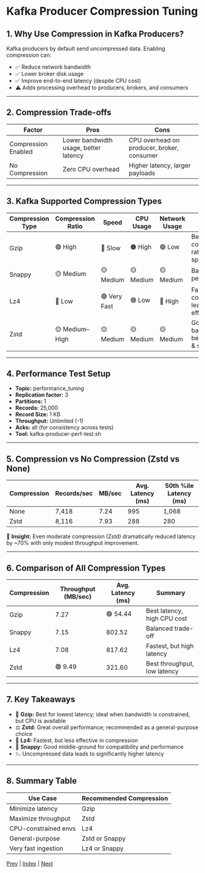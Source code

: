 # Kafka Producer Compression Tuning

## 1. Why Use Compression in Kafka Producers?
Kafka producers by default send uncompressed data. Enabling compression can:

- ✅ Reduce network bandwidth
- ✅ Lower broker disk usage
- ✅ Improve end-to-end latency (despite CPU cost)
- ⚠️ Adds processing overhead to producers, brokers, and consumers

---

## 2. Compression Trade-offs

| Factor              | Pros                                 | Cons                                 |
|---------------------|--------------------------------------|--------------------------------------|
| Compression Enabled | Lower bandwidth usage, better latency | CPU overhead on producer, broker, consumer |
| No Compression      | Zero CPU overhead                     | Higher latency, larger payloads       |

---

## 3. Kafka Supported Compression Types

| Compression Type | Compression Ratio | Speed         | CPU Usage | Network Usage | Notes                                         |
|------------------|------------------|--------------|-----------|--------------|-----------------------------------------------|
| Gzip             | 🟢 High          | 🔴 Slow      | 🟠 High   | 🟢 Low       | Best compression ratio, slowest speed         |
| Snappy           | 🟡 Medium        | 🟡 Medium    | 🟡 Medium | 🟡 Medium    | Balanced performance                         |
| Lz4              | 🔴 Low           | 🟢 Very Fast | 🟢 Low    | 🔴 High      | Fastest compression, least efficient          |
| Zstd             | 🟡 Medium–High   | 🟡 Medium    | 🟡 Medium | 🟡 Medium    | Good balance between size & speed             |

---

## 4. Performance Test Setup
- **Topic:** performance_tuning
- **Replication factor:** 3
- **Partitions:** 1
- **Records:** 25,000
- **Record Size:** 1 KB
- **Throughput:** Unlimited (-1)
- **Acks:** all (for consistency across tests)
- **Tool:** kafka-producer-perf-test.sh

---

## 5. Compression vs No Compression (Zstd vs None)

| Compression | Records/sec | MB/sec | Avg. Latency (ms) | 50th %ile Latency (ms) |
|-------------|-------------|--------|-------------------|------------------------|
| None        | 7,418       | 7.24   | 995               | 1,068                  |
| Zstd        | 8,116       | 7.93   | 288               | 280                    |

🧠 **Insight:** Even moderate compression (Zstd) dramatically reduced latency by ~70% with only modest throughput improvement.

---

## 6. Comparison of All Compression Types

| Compression | Throughput (MB/sec) | Avg. Latency (ms) | Summary                                 |
|-------------|---------------------|-------------------|-----------------------------------------|
| Gzip        | 7.27                | 🟢 54.44          | Best latency, high CPU cost              |
| Snappy      | 7.15                | 802.52            | Balanced trade-off                       |
| Lz4         | 7.08                | 817.62            | Fastest, but high latency                |
| Zstd        | 🟢 9.49             | 321.60            | Best throughput, low latency             |

---

## 7. Key Takeaways
- 🔁 **Gzip:** Best for lowest latency; ideal when bandwidth is constrained, but CPU is available
- ⚖️ **Zstd:** Great overall performance; recommended as a general-purpose choice
- 🚀 **Lz4:** Fastest, but less effective in compression
- 🧩 **Snappy:** Good middle-ground for compatibility and performance
- 📉 Uncompressed data leads to significantly higher latency

---

## 8. Summary Table

| Use Case                  | Recommended Compression |
|---------------------------|------------------------|
| Minimize latency          | Gzip                   |
| Maximize throughput       | Zstd                   |
| CPU-constrained envs      | Lz4                    |
| General-purpose           | Zstd or Snappy         |
| Very fast ingestion       | Lz4 or Snappy          |

[Prev](10.EffectOfAcksOnProducer.md) | [Index](Kafka/INDEX.md) | [Next](12.BatchSizeLingermsOnProducer.md)

